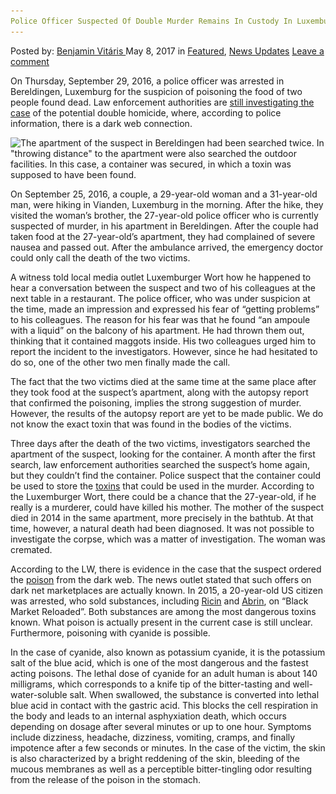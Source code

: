 ```yaml
---
Police Officer Suspected Of Double Murder Remains In Custody In Luxemburg
---
```

<article class="post-listing post-19698 post type-post status-publish format-standard has-post-thumbnail hentry 
    <div class="post-inner">
        <span>Posted by: <a href="https://www.deepdotweb.com/author/benjaminvi/" title="">Benjamin Vitáris </a></span>
    <span>May 8, 2017</span>
    <span>in <a href="https://www.deepdotweb.com/category/deepdot-news/" rel="category tag">Featured</a>, <a href="https://www.deepdotweb.com/category/news-updates/" rel="category tag">News Updates</a></span>
    <span><a href="https://www.deepdotweb.com/2017/05/08/police-officer-suspected-double-murder-remains-custody-luxemburg/#respond">Leave a comment</a></span>
    </p>
    <div class="clear"></div>
    <div class="entry">
    <p>On Thursday, September 29, 2016, a police officer was arrested in Bereldingen, Luxemburg for the suspicion of poisoning the food of two people found dead. Law enforcement authorities are <a href="http://www.wort.lu/de/lokales/mutmasslicher-giftmord-polizist-weiter-in-u-haft-58f9f383a5e74263e13adc53">still investigating the case</a> of the potential double homicide, where, according to police information, there is a dark web connection.</p>
    <p><img class="wp-image-19705 aligncenter" src="/imgs/2017/05/the-apartment-of-the-suspect-in-bereldingen-had-be.jpeg" alt="The apartment of the suspect in Bereldingen had been searched twice.  In &quot;throwing distance&quot; to the apartment were also searched the outdoor facilities.  In this case, a container was secured, in which a toxin was supposed to have been found." srcset="/imgs/2017/05/the-apartment-of-the-suspect-in-bereldingen-had-be.jpeg 860w, /imgs/2017/05/the-apartment-of-the-suspect-in-bereldingen-had-be-300x169.jpeg 300w" sizes="(max-width: 860px) 100vw, 860px" /></p>
    <p>On September 25, 2016, a couple, a 29-year-old woman and a 31-year-old man, were hiking in Vianden, Luxemburg in the morning. After the hike, they visited the woman’s brother, the 27-year-old police officer who is currently suspected of murder, in his apartment in Bereldingen. After the couple had taken food at the 27-year-old’s apartment, they had complained of severe nausea and passed out. After the ambulance arrived, the emergency doctor could only call the death of the two victims.</p>
    <p>A witness told local media outlet Luxemburger Wort how he happened to hear a conversation between the suspect and two of his colleagues at the next table in a restaurant. The police officer, who was under suspicion at the time, made an impression and expressed his fear of &#8220;getting problems&#8221; to his colleagues. The reason for his fear was that he found &#8220;an ampoule with a liquid&#8221; on the balcony of his apartment. He had thrown them out, thinking that it contained maggots inside. His two colleagues urged him to report the incident to the investigators. However, since he had hesitated to do so, one of the other two men finally made the call.</p>
    <p>The fact that the two victims died at the same time at the same place after they took food at the suspect’s apartment, along with the autopsy report that confirmed the poisoning, implies the strong suggestion of murder. However, the results of the autopsy report are yet to be made public. We do not know the exact toxin that was found in the bodies of the victims.</p>
    <p>Three days after the death of the two victims, investigators searched the apartment of the suspect, looking for the container. A month after the first search, law enforcement authorities searched the suspect’s home again, but they couldn’t find the container. Police suspect that the container could be used to store the <a href="https://www.deepdotweb.com/tag/toxin/">toxins</a> that could be used in the murder. According to the Luxemburger Wort, there could be a chance that the 27-year-old, if he really is a murderer, could have killed his mother. The mother of the suspect died in 2014 in the same apartment, more precisely in the bathtub. At that time, however, a natural death had been diagnosed. It was not possible to investigate the corpse, which was a matter of investigation. The woman was cremated.</p>
    <p><a id="post-19698-_gjdgxs"></a> According to the LW, there is evidence in the case that the suspect ordered the <a href="https://www.deepdotweb.com/tag/poison/">poison</a> from the dark web. The news outlet stated that such offers on dark net marketplaces are actually known. In 2015, a 20-year-old US citizen was arrested, who sold substances, including <a href="https://www.deepdotweb.com/2016/11/23/ricin-vendor-found-not-guilty-darknet-distribution-seeking-acquittal-theft-charges/">Ricin</a> and <a href="https://www.deepdotweb.com/2015/04/08/manchester-teenager-admits-trying-to-buy-deadly-toxin-from-dark-net/">Abrin</a>, on &#8220;Black Market Reloaded&#8221;. Both substances are among the most dangerous toxins known. What poison is actually present in the current case is still unclear. Furthermore, poisoning with cyanide is possible.</p>
    <p>In the case of cyanide, also known as potassium cyanide, it is the potassium salt of the blue acid, which is one of the most dangerous and the fastest acting poisons. The lethal dose of cyanide for an adult human is about 140 milligrams, which corresponds to a knife tip of the bitter-tasting and well-water-soluble salt. When swallowed, the substance is converted into lethal blue acid in contact with the gastric acid. This blocks the cell respiration in the body and leads to an internal asphyxiation death, which occurs depending on dosage after several minutes or up to one hour. Symptoms include dizziness, headache, dizziness, vomiting, cramps, and finally impotence after a few seconds or minutes. In the case of the victim, the skin is also characterized by a bright reddening of the skin, bleeding of the mucous membranes as well as a perceptible bitter-tingling odor resulting from the release of the poison in the stomach.</p>
    </div>
    <span style="display:none" class="updated">2017-05-08</span>
    <div style="display:none" class="vcard author" itemprop="author" itemscope itemtype="http://schema.org/Person"><strong class="fn" itemprop="name"><a href="https://www.deepdotweb.com/author/benjaminvi/" title="Posts by Benjamin Vitáris" rel="author">Benjamin Vitáris</a></strong></div>
    </div>
</article>

